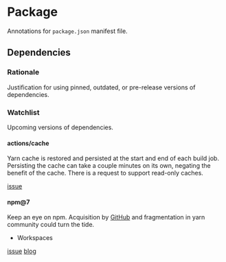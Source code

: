 # Package

Annotations for `package.json` manifest file.

## Dependencies

### Rationale

Justification for using pinned, outdated, or pre-release versions of dependencies.

### Watchlist

Upcoming versions of dependencies.

#### actions/cache

Yarn cache is restored and persisted at the start and end of each build job.
Persisting the cache can take a couple minutes on its own, negating the benefit of the cache.
There is a request to support read-only caches.

[issue](https://github.com/actions/cache/issues/334)

#### npm@7

Keep an eye on npm.
Acquisition by [GitHub](https://github.blog/2020-03-16-npm-is-joining-github/) and fragmentation in yarn community could turn the tide.

- Workspaces

[issue](https://github.com/npm/cli/issues/878)
[blog](https://blog.npmjs.org/post/617484925547986944/npm-v7-series-introduction)
